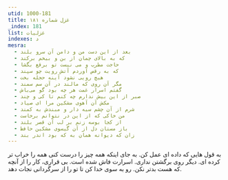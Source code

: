 ```yaml
---
utid: 1000-181
title: غزل شماره ۱۸۱
_index: 181
list: غزلیات
indexes: د
mesra:
  - بعد از این دست من و دامن آن سرو بلند
  - که به بالای چمان از بن و بیخم برکند
  - حاجت مطرب و می نیست تو برقع بگشا
  - که به رقص آوردم آتش رویت چو سپند
  - هیچ رویی نشود آینه حجله بخت
  - مگر آن روی که مالند در آن سم سمند
  - گفتم اسرار غمت هر چه بود گو می‌باش
  - صبر از این بیش ندارم چه کنم تا کی و چند
  - مکش آن آهوی مشکین مرا ای صیاد
  - شرم از آن چشم سیه دار و مبندش به کمند
  - من خاکی که از این در نتوانم برخاست
  - از کجا بوسه زنم بر لب آن قصر بلند
  - باز مستان دل از آن گیسوی مشکین حافظ
  - زان که دیوانه همان به که بود اندر بند
---
```

به قول هایی که داده ای عمل کن. به جای اینکه همه چیز را درست کنی همه را خراب تر کرده ای. دیگر روی برگشتن نداری. اسرارت فاش شده است. بی قراری، کار را از آنچه که هست بدتر نکن. رو به سوی خدا کن تا تو را از سرگردانی نجات دهد.
